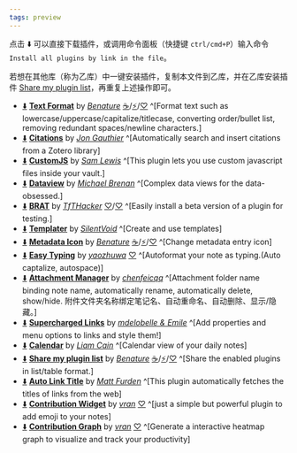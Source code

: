 ```yaml
---
tags: preview
---
```

点击 ⬇️ 可以直接下载插件，或调用命令面板（快捷键 `ctrl/cmd+P`）输入命令 `Install all plugins by link in the file`。

若想在其他库（称为乙库）中一键安装插件，复制本文件到乙库，并在乙库安装插件 [Share my plugin list](obsidian://show-plugin?id=share-my-plugin-list)，再重复上述操作即可。

<!-- ShareMyPlugin begin -->

- [⬇️](obsidian://SP-install?id=obsidian-text-format&enable=true) [**Text Format**](https://obsidian.md/plugins?id=obsidian-text-format) by [*Benature*](https://github.com/Benature) [☕️](https://www.buymeacoffee.com/benature)/[⚡️](https://afdian.net/a/Benature-K)/[♡](https://s2.loli.net/2024/01/30/jQ9fTSyBxvXRoOM.png) ^[Format text such as lowercase/uppercase/capitalize/titlecase, converting order/bullet list, removing redundant spaces/newline characters.]
- [⬇️](obsidian://SP-install?id=obsidian-citation-plugin&enable=true) [**Citations**](https://obsidian.md/plugins?id=obsidian-citation-plugin) by [*Jon Gauthier*](http://foldl.me) ^[Automatically search and insert citations from a Zotero library]
- [⬇️](obsidian://SP-install?id=customjs&enable=true) [**CustomJS**](https://obsidian.md/plugins?id=customjs) by [*Sam Lewis*](https://github.com/samlewis0602) ^[This plugin lets you use custom javascript files inside your vault.]
- [⬇️](obsidian://SP-install?id=dataview&enable=true) [**Dataview**](https://obsidian.md/plugins?id=dataview) by [*Michael Brenan*](https://github.com/blacksmithgu) ^[Complex data views for the data-obsessed.]
- [⬇️](obsidian://SP-install?id=obsidian42-brat&enable=true) [**BRAT**](https://obsidian.md/plugins?id=obsidian42-brat) by [*TfTHacker*](https://github.com/TfTHacker/obsidian42-brat) [♡](https://bit.ly/o42-kofi)/[♡](https://tfthacker.com) ^[Easily install a beta version of a plugin for testing.]
- [⬇️](obsidian://SP-install?id=templater-obsidian&enable=true) [**Templater**](https://obsidian.md/plugins?id=templater-obsidian) by [*SilentVoid*](https://github.com/SilentVoid13) ^[Create and use templates]
- [⬇️](obsidian://SP-install?id=metadata-icon&enable=true) [**Metadata Icon**](https://obsidian.md/plugins?id=metadata-icon) by [*Benature*](https://github.com/Benature) [☕️](https://www.buymeacoffee.com/benature)/[⚡️](https://afdian.net/a/Benature-K)/[♡](https://s2.loli.net/2024/01/30/jQ9fTSyBxvXRoOM.png) ^[Change metadata entry icon]
- [⬇️](obsidian://SP-install?id=easy-typing-obsidian&enable=true) [**Easy Typing**](https://obsidian.md/plugins?id=easy-typing-obsidian) by [*yaozhuwa*](https://github.com/Yaozhuwa) [♡](https://www.buymeacoffee.com/yaozhuwa) ^[Autoformat your note as typing.(Auto captalize, autospace)]
- [⬇️](obsidian://SP-install?id=attachment-manager&enable=true) [**Attachment Manager**](https://obsidian.md/plugins?id=attachment-manager) by [*chenfeicqq*](https://github.com/chenfeicqq) ^[Attachment folder name binding note name, automatically rename, automatically delete, show/hide.
附件文件夹名称绑定笔记名、自动重命名、自动删除、显示/隐藏。]
- [⬇️](obsidian://SP-install?id=supercharged-links-obsidian&enable=true) [**Supercharged Links**](https://obsidian.md/plugins?id=supercharged-links-obsidian) by [*mdelobelle & Emile*](https://github.com/mdelobelle/mdelobelle/tree/main) ^[Add properties and menu options to links and style them!]
- [⬇️](obsidian://SP-install?id=calendar&enable=true) [**Calendar**](https://obsidian.md/plugins?id=calendar) by [*Liam Cain*](https://github.com/liamcain/) ^[Calendar view of your daily notes]
- [⬇️](obsidian://SP-install?id=share-my-plugin-list&enable=true) [**Share my plugin list**](https://obsidian.md/plugins?id=share-my-plugin-list) by [*Benature*](https://github.com/Benature) [☕️](https://www.buymeacoffee.com/benature)/[⚡️](https://afdian.net/a/Benature-K)/[♡](https://s2.loli.net/2024/01/30/jQ9fTSyBxvXRoOM.png) ^[Share the enabled plugins in list/table format.]
- [⬇️](obsidian://SP-install?id=obsidian-auto-link-title&enable=true) [**Auto Link Title**](https://obsidian.md/plugins?id=obsidian-auto-link-title) by [*Matt Furden*](https://github.com/zolrath) ^[This plugin automatically fetches the titles of links from the web]
- [⬇️](obsidian://SP-install?id=contribution-widget&enable=true) [**Contribution Widget**](https://obsidian.md/plugins?id=contribution-widget) by [*vran*](https://github.com/vran-dev) [♡](https://www.buymeacoffee.com/vran) ^[just a simple but powerful plugin to add emoji to your notes]
- [⬇️](obsidian://SP-install?id=contribution-graph&enable=true) [**Contribution Graph**](https://obsidian.md/plugins?id=contribution-graph) by [*vran*](https://github.com/vran-dev) [♡](https://www.buymeacoffee.com/vran) ^[Generate a interactive heatmap graph to visualize and track your productivity]



<!-- ShareMyPlugin end -->